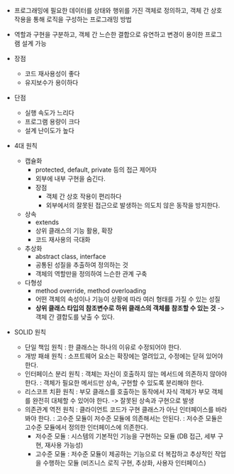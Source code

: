 - 프로그래밍에 필요한 데이터를 상태와 행위를 가진 객체로 정의하고, 
  객체 간 상호작용을 통해 로직을 구성하는 프로그래밍 방법
- 역할과 구현을 구분하고, 객체 간 느슨한 결합으로 유연하고 변경이 용이한 프로그램 설계 가능

- 장점
	- 코드 재사용성이 좋다
	- 유지보수가 용이하다
- 단점
	- 실행 속도가 느리다
	- 프로그램 용량이 크다
	- 설계 난이도가 높다
- 4대 원칙
	- 캡슐화
		- protected, default, private 등의 접근 제어자
		- 외부에 내부 구현을 숨긴다.
		- 장점
			- 객체 간 상호 작용이 편리하다
			- 외부에서의 잘못된 접근으로 발생하는 의도치 않은 동작을 방지한다.
	- 상속
		- extends
		- 상위 클래스의 기능 활용, 확장
		- 코드 재사용의 극대화
	- 추상화
		- abstract class, interface
		- 공통된 성질을 추출하여 정의하는 것
		- 객체의 역할만을 정의하여 느슨한 관계 구축
	- 다형성
		- method override, method overloading
		- 어떤 객체의 속성이나 기능이 상황에 따라 여러 형태를 가질 수 있는 성질
		- **상위 클래스 타입의 참조변수로 하위 클래스의 객체를 참조할 수 있는 것**
		  -> 객체 간 결합도를 낮출 수 있다.
- SOLID 원칙
	- 단일 책임 원칙 : 한 클래스는 하나의 이유로 수정되어야 한다.
	- 개방 패쇄 원칙 : 소프트웨어 요소는 확장에는 열려있고, 수정에는 닫혀 있어야 한다.
	- 인터페이스 분리 원칙 
	  : 객체는 자신이 호출하지 않는 메서드에 의존하지 않아야 한다.
	  : 객체가 필요한 메서드만 상속, 구현할 수 있도록 분리해야 한다.
	- 리스코프 치환 원칙 
	  : 부모 클래스를 호출하는 동작에서 자식 객체가 부모 객체를 완전히 대체할 수 있어야 한다.
	  -> 잘못된 상속과 구현으로 발생
	- 의존관계 역전 원칙 : 클라이언트 코드가 구현 클래스가 아닌 인터페이스를 바라봐야 한다.
	  : 고수준 모듈이 저수준 모듈에 의존해서는 안된다.
	  : 저수준 모듈은 고수준 모듈에서 정의한 인터페이스에 의존한다.
		- 저수준 모듈 : 시스템의 기본적인 기능을 구현하는 모듈
		  (DB 접근, 세부 구현, 재사용 가능성)
		- 고수준 모듈 : 저수준 모듈이 제공하는 기능으로 더 복잡하고 추상적인 작업을 수행하는 모듈
			(비즈니스 로직 구현, 추상화, 사용자 인터페이스)  


